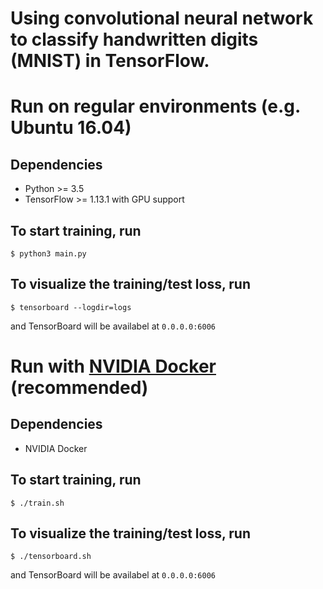 # Using convolutional neural network to classify handwritten digits (MNIST) in TensorFlow.

# Run on regular environments (e.g. Ubuntu 16.04)

## Dependencies
- Python >= 3.5
- TensorFlow >= 1.13.1 with GPU support

## To start training, run
```
$ python3 main.py
```

## To visualize the training/test loss, run
```
$ tensorboard --logdir=logs
```
and TensorBoard will be availabel at `0.0.0.0:6006`

# Run with [NVIDIA Docker](https://github.com/NVIDIA/nvidia-docker) (recommended)

## Dependencies
- NVIDIA Docker

## To start training, run
```
$ ./train.sh
```

## To visualize the training/test loss, run
```
$ ./tensorboard.sh
```
and TensorBoard will be availabel at `0.0.0.0:6006`
